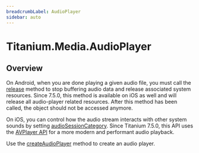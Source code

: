 ```yaml
---
breadcrumbLabel: AudioPlayer
sidebar: auto
---
```


# Titanium.Media.AudioPlayer

<ProxySummary/>

## Overview

On Android, when you are done playing a given audio file, you must call the
[release](Titanium.Media.AudioPlayer.release) method to stop buffering audio data and
release associated system resources. Since 7.5.0, this method is available on iOS as well
and will release all audio-player related resources. After this method has been called,
the object should not be accessed anymore.

On iOS, you can control how the audio stream interacts with other system sounds
by setting [audioSessionCategory](Titanium.Media.audioSessionCategory). Since Titanium 7.5.0, this API
uses the [AVPlayer API](https://developer.apple.com/documentation/avfoundation/avplayer) for a more modern
and performant audio playback.

Use the [createAudioPlayer](Titanium.Media.createAudioPlayer) method to create an audio player.

<ApiDocs/>
